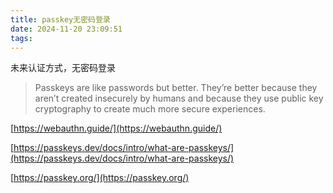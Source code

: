 ```yaml
---
title: passkey无密码登录
date: 2024-11-20 23:09:51
tags:
---
```


未来认证方式，无密码登录

>Passkeys are like passwords but better. They’re better because they aren’t created insecurely by humans and because they use public key cryptography to create much more secure experiences.

[https://webauthn.guide/](https://webauthn.guide/)

[https://passkeys.dev/docs/intro/what-are-passkeys/](https://passkeys.dev/docs/intro/what-are-passkeys/)

[https://passkey.org/](https://passkey.org/)
